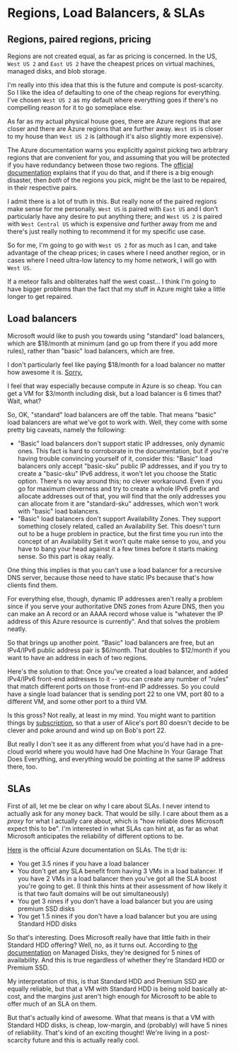 # Regions, Load Balancers, & SLAs

## Regions, paired regions, pricing

Regions are not created equal, as far as pricing is concerned. In the US,
`West US 2` and `East US 2` have the cheapest prices on virtual machines,
managed disks, and blob storage.

I'm really into this idea that this is the future and compute is post-scarcity.
So I like the idea of defaulting to one of the cheap regions for everything.
I've chosen `West US 2` as my default where everything goes if there's no
compelling reason for it to go someplace else.

As far as my actual physical house goes, there are Azure regions that are
closer and there are Azure regions that are further away. `West US` is closer
to my house than `West US 2` is (although it's also slightly more expensive).

The Azure documentation warns you explicitly against picking two arbitrary
regions that are convenient for you, and assuming that you will be protected
if you have redundancy between those two regions. The [official
documentation](https://docs.microsoft.com/en-us/azure/best-practices-availability-paired-regions)
explains that if you do that, and if there is a big enough disaster, then
*both* of the regions you pick, might be the last to be repaired, in their
respective pairs.

I admit there is a lot of truth in this. But really none of the paired
regions make sense for me personally. `West US` is paired with `East US`
and I don't particularly have any desire to put anything there; and
`West US 2` is paired with `West Central US` which is expensive *and*
further away from me and there's just really nothing to recommend it for
my specific use case.

So for me, I'm going to go with `West US 2` for as much as I can, and take
advantage of the cheap prices; in cases where I need another region, or
in cases where I need ultra-low latency to my home network, I will go with
`West US`.

If a meteor falls and obliterates half the west coast... I think I'm going
to have bigger problems than the fact that my stuff in Azure might take
a little longer to get repaired.

## Load balancers

Microsoft would like to push you towards using "standard" load balancers,
which are $18/month at minimum (and go up from there if you add more rules),
rather than "basic" load balancers, which are free.

I don't particularly feel like paying $18/month for a load balancer no matter
how awesome it is. [Sorry.](post-scarcity.md)

I feel that way especially because compute in Azure is so cheap. You can
get a VM for $3/month including disk, but a load balancer is 6 times that?
Wait, what?

So, OK, "standard" load balancers are off the table. That means "basic"
load balancers are what we've got to work with. Well, they come with some
pretty big caveats, namely the following:
* "Basic" load balancers don't support static IP addresses, only dynamic ones.
  This fact is hard to corroborate in the documentation, but if you're having
  trouble convincing yourself of it, consider this: "Basic" load balancers only
  accept "basic-sku" public IP addresses, and if you try to create a
  "basic-sku" IPv6 address, it won't let you choose the Static option. There's
  no way around this; no clever workaround. Even if you go for maximum
  cleverness and try to create a whole IPv6 prefix and allocate addresses out
  of that, you will find that the only addresses you can allocate from it are
  "standard-sku" addresses, which won't work with "basic" load balancers.
* "Basic" load balancers don't support Availability Zones. They support
  something closely related, called an Availability Set. This doesn't turn
  out to be a huge problem in practice, but the first time you run into the
  concept of an Availability Set it won't quite make sense to you, and you
  have to bang your head against it a few times before it starts making sense.
  So this part is okay really.

One thing this implies is that you can't use a load balancer for a recursive
DNS server, because those need to have static IPs because that's how clients
find them.

For everything else, though, dynamic IP addresses aren't really a problem
since if you serve your authoritative DNS zones from Azure DNS, then you
can make an A record or an AAAA record whose value is "whatever the IP
address of this Azure resource is currently". And that solves the problem
neatly.

So that brings up another point. "Basic" load balancers are free, but
an IPv4/IPv6 public address pair is $6/month. That doubles to $12/month
if you want to have an address in each of two regions.

Here's the solution to that: Once you've created a load balancer, and
added IPv4/IPv6 front-end addresses to it -- you can create any number
of "rules" that match different ports on those front-end IP addresses.
So you could have a single load balancer that is sending port 22 to one
VM, port 80 to a different VM, and some other port to a third VM.

Is this gross? Not really, at least in my mind. You might want to partition
things by [subscription](subscriptions.md), so that a user of Alice's port
80 doesn't decide to be clever and poke around and wind up on Bob's port 22.

But really I don't see it as any different from what you'd have had in a
pre-cloud world where you would have had One Machine In Your Garage That
Does Everything, and everything would be pointing at the same IP address
there, too.

## SLAs

First of all, let me be clear on why I care about SLAs. I never intend to
actually ask for any money back. That would be silly. I care about them as
a *proxy* for what I actually care about, which is "how reliable does
Microsoft expect this to be". I'm interested in what SLAs can hint at,
as far as what Microsoft anticipates the reliability of different options
to be.

[Here](https://azure.microsoft.com/en-us/support/legal/sla/virtual-machines/v1_9/)
is the official Azure documentation on SLAs. The tl;dr is:
* You get 3.5 nines if you have a load balancer
* You don't get any SLA benefit from having 3 VMs in a load balancer. If you
  have 2 VMs in a load balancer then you've got all the SLA boost you're going
  to get. (I think this hints at their assessment of how likely it is that
  two fault domains will be out simultaneously)
* You get 3 nines if you don't have a load balancer but you are using premium
  SSD disks
* You get 1.5 nines if you don't have a load balancer but you are using
  Standard HDD disks

So that's interesting. Does Microsoft really have that little faith in their
Standard HDD offering? Well, no, as it turns out. According to [the
documentation](https://docs.microsoft.com/en-us/azure/virtual-machines/managed-disks-overview)
on Managed Disks, they're designed for 5 nines of availability. And this
is true regardless of whether they're Standard HDD or Premium SSD.

My interpretation of this, is that Standard HDD and Premium SSD are equally
reliable, but that a VM with Standard HDD is being sold basically at-cost,
and the margins just aren't high enough for Microsoft to be able to offer
much of an SLA on them.

But that's actually kind of awesome. What that means is that a VM with
Standard HDD disks, is cheap, low-margin, and (probably) will have 5 nines
of reliability. That's kind of an exciting thought! We're living in a
post-scarcity future and this is actually really cool.
